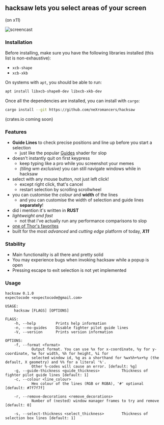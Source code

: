 ## hacksaw lets you select areas of your screen

(on x11)

![screencast](https://user-images.githubusercontent.com/15344581/49049792-67b5d580-f1d8-11e8-871c-74fc8cc72d96.gif)

### Installation

Before installing, make sure you have the following libraries installed (this list is non-exhaustive):

* `xcb-shape`
* `xcb-xkb`

On systems with `apt`, you should be able to run:

```sh
apt install libxcb-shape0-dev libxcb-xkb-dev
```

Once all the dependencies are installed, you can install with `cargo`:

```sh
cargo install --git https://github.com/neXromancers/hacksaw
```

(crates.io coming soon)

### Features
- **Guide Lines** to check precise positions and line up before you start a selection
  - just like the popular [Guides](https://github.com/udf/slop-guides) shader for slop
- doesn't instantly quit on first keypress
  - keep typing like a pro while you screenshot your memes
  - *(tiling wm exclusive)* you can still navigate windows while in hacksaw
- select with any mouse button, not just left click!
  - except right click, that's cancel
  - restart selection by scrolling scrollwheel
- you can customise the *colour* and **width** of the lines
  - and you can customise the width of selection and guide lines **separately**!
- did i mention it's written in **RUST**
- *lightweight and fast*
  - not that i've actually run any performance comparisons to slop
- [one of Thor's favorites](https://xkcd.com/2097/)
- built for the most *advanced* and *cutting edge* platform of today, ***X11***

### Stability
- Main functionality is all there and pretty solid
- You may experience bugs when invoking hacksaw while a popup is open
- Pressing escape to exit selection is not yet implemented

### Usage

```
hacksaw 0.1.0
expectocode <expectocode@gmail.com>

USAGE:
    hacksaw [FLAGS] [OPTIONS]

FLAGS:
    -h, --help         Prints help information
    -n, --no-guides    Disable fighter pilot guide lines
    -V, --version      Prints version information

OPTIONS:
    -f, --format <format>
            Output format. You can use %x for x-coordinate, %y for y-coordinate, %w for width, %h for height, %i for
            selected window id, %g as a shorthand for %wx%h+%x+%y (the default, X geometry) and %% for a literal '%'.
            Other %-codes will cause an error. [default: %g]
    -g, --guide-thickness <guide_thickness>          Thickness of fighter pilot guide lines [default: 1]
    -c, --colour <line_colour>
            Hex colour of the lines (RGB or RGBA), '#' optional [default: #7f7f7f]

    -r, --remove-decorations <remove_decorations>
            Number of (nested) window manager frames to try and remove [default: 0]

    -s, --select-thickness <select_thickness>        Thickness of selection box lines [default: 1]
```
